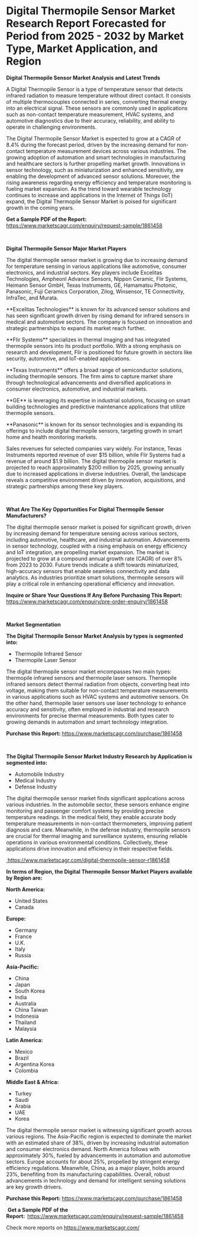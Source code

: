 <p><h1>Digital Thermopile Sensor Market Research Report Forecasted for Period from 2025 -  2032 by Market Type, Market Application, and Region</h1></p><p><strong>Digital Thermopile Sensor Market Analysis and Latest Trends</strong></p>
<p><p>A Digital Thermopile Sensor is a type of temperature sensor that detects infrared radiation to measure temperature without direct contact. It consists of multiple thermocouples connected in series, converting thermal energy into an electrical signal. These sensors are commonly used in applications such as non-contact temperature measurement, HVAC systems, and automotive diagnostics due to their accuracy, reliability, and ability to operate in challenging environments.</p><p>The Digital Thermopile Sensor Market is expected to grow at a CAGR of 8.4% during the forecast period, driven by the increasing demand for non-contact temperature measurement devices across various industries. The growing adoption of automation and smart technologies in manufacturing and healthcare sectors is further propelling market growth. Innovations in sensor technology, such as miniaturization and enhanced sensitivity, are enabling the development of advanced sensor solutions. Moreover, the rising awareness regarding energy efficiency and temperature monitoring is fueling market expansion. As the trend toward wearable technology continues to increase and applications in the Internet of Things (IoT) expand, the Digital Thermopile Sensor Market is poised for significant growth in the coming years.</p></p>
<p><strong>Get a Sample PDF of the Report:&nbsp;</strong> <a href="https://www.marketscagr.com/enquiry/request-sample/1861458?utm_campaign=3501&utm_medium=2&utm_source=Github&utm_content=ia&utm_term=06042025&utm_id=digital-thermopile-sensor">https://www.marketscagr.com/enquiry/request-sample/1861458</a></p>
<p>&nbsp;</p>
<p><strong>Digital Thermopile Sensor Major Market Players</strong></p>
<p><p>The digital thermopile sensor market is growing due to increasing demand for temperature sensing in various applications like automotive, consumer electronics, and industrial sectors. Key players include Excelitas Technologies, Ampheonl Advance Sensors, Nippon Ceramic, Flir Systems, Heimann Sensor GmbH, Texas Instruments, GE, Hamamatsu Photonic, Panasonic, Fuji Ceramics Corporation, Zilog, Winsensor, TE Connectivity, InfraTec, and Murata.</p><p>**Excelitas Technologies** is known for its advanced sensor solutions and has seen significant growth driven by rising demand for infrared sensors in medical and automotive sectors. The company is focused on innovation and strategic partnerships to expand its market reach further.</p><p>**Flir Systems** specializes in thermal imaging and has integrated thermopile sensors into its product portfolio. With a strong emphasis on research and development, Flir is positioned for future growth in sectors like security, automotive, and IoT-enabled applications.</p><p>**Texas Instruments** offers a broad range of semiconductor solutions, including thermopile sensors. The firm aims to capture market share through technological advancements and diversified applications in consumer electronics, automotive, and industrial markets.  </p><p>**GE** is leveraging its expertise in industrial solutions, focusing on smart building technologies and predictive maintenance applications that utilize thermopile sensors.</p><p>**Panasonic** is known for its sensor technologies and is expanding its offerings to include digital thermopile sensors, targeting growth in smart home and health monitoring markets.</p><p>Sales revenues for selected companies vary widely. For instance, Texas Instruments reported revenue of over $15 billion, while Flir Systems had a revenue of around $1.9 billion. The digital thermopile sensor market is projected to reach approximately $200 million by 2025, growing annually due to increased applications in diverse industries. Overall, the landscape reveals a competitive environment driven by innovation, acquisitions, and strategic partnerships among these key players.</p></p>
<p>&nbsp;</p>
<p><strong>What Are The Key Opportunities For Digital Thermopile Sensor Manufacturers?</strong></p>
<p><p>The digital thermopile sensor market is poised for significant growth, driven by increasing demand for temperature sensing across various sectors, including automotive, healthcare, and industrial automation. Advancements in sensor technology, coupled with a rising emphasis on energy efficiency and IoT integration, are propelling market expansion. The market is projected to grow at a compound annual growth rate (CAGR) of over 8% from 2023 to 2030. Future trends indicate a shift towards miniaturized, high-accuracy sensors that enable seamless connectivity and data analytics. As industries prioritize smart solutions, thermopile sensors will play a critical role in enhancing operational efficiency and innovation.</p></p>
<p><strong>Inquire or Share Your Questions If Any Before Purchasing This Report:</strong> <a href="https://www.marketscagr.com/enquiry/pre-order-enquiry/1861458?utm_campaign=3501&utm_medium=2&utm_source=Github&utm_content=ia&utm_term=06042025&utm_id=digital-thermopile-sensor">https://www.marketscagr.com/enquiry/pre-order-enquiry/1861458</a></p>
<p>&nbsp;</p>
<p><strong>Market Segmentation</strong></p>
<p><strong>The Digital Thermopile Sensor Market Analysis by types is segmented into:</strong></p>
<p><ul><li>Thermopile Infrared Sensor</li><li>Thermopile Laser Sensor</li></ul></p>
<p><p>The digital thermopile sensor market encompasses two main types: thermopile infrared sensors and thermopile laser sensors. Thermopile infrared sensors detect thermal radiation from objects, converting heat into voltage, making them suitable for non-contact temperature measurements in various applications such as HVAC systems and automotive sensors. On the other hand, thermopile laser sensors use laser technology to enhance accuracy and sensitivity, often employed in industrial and research environments for precise thermal measurements. Both types cater to growing demands in automation and smart technology integration.</p></p>
<p><strong>Purchase this Report:&nbsp;</strong><a href="https://www.marketscagr.com/purchase/1861458?utm_campaign=3501&utm_medium=2&utm_source=Github&utm_content=ia&utm_term=06042025&utm_id=digital-thermopile-sensor">https://www.marketscagr.com/purchase/1861458</a></p>
<p>&nbsp;</p>
<p><strong>The Digital Thermopile Sensor Market Industry Research by Application is segmented into:</strong></p>
<p><ul><li>Automobile Industry</li><li>Medical Industry</li><li>Defense Industry</li></ul></p>
<p><p>The digital thermopile sensor market finds significant applications across various industries. In the automobile sector, these sensors enhance engine monitoring and passenger comfort systems by providing precise temperature readings. In the medical field, they enable accurate body temperature measurements in non-contact thermometers, improving patient diagnosis and care. Meanwhile, in the defense industry, thermopile sensors are crucial for thermal imaging and surveillance systems, ensuring reliable operations in various environmental conditions. Collectively, these applications drive innovation and efficiency in their respective fields.</p></p>
<p><a href="https://www.marketscagr.com/digital-thermopile-sensor-r1861458?utm_campaign=3501&utm_medium=2&utm_source=Github&utm_content=ia&utm_term=06042025&utm_id=digital-thermopile-sensor">&nbsp;https://www.marketscagr.com/digital-thermopile-sensor-r1861458</a></p>
<p><strong>In terms of Region, the Digital Thermopile Sensor Market Players available by Region are:</strong></p>
<p>
    <p> <strong> North America: </strong>
        <ul>
            <li>United States</li>
            <li>Canada</li>
        </ul>
        </p> 
    <p> <strong> Europe: </strong>
        <ul>
            <li>Germany</li>
            <li>France</li>
            <li>U.K.</li>
            <li>Italy</li>
            <li>Russia</li>
        </ul>
        </p> 
    <p> <strong> Asia-Pacific: </strong>
        <ul>
            <li>China</li>
            <li>Japan</li>
            <li>South Korea</li>
            <li>India</li>
            <li>Australia</li>
            <li>China Taiwan</li>
            <li>Indonesia</li>
            <li>Thailand</li>
            <li>Malaysia</li>
        </ul>
        </p> 
    <p> <strong> Latin America: </strong>
        <ul>
            <li>Mexico</li>
            <li>Brazil</li>
            <li>Argentina Korea</li>
            <li>Colombia</li>
        </ul>
        </p> 
    <p> <strong> Middle East & Africa: </strong>
        <ul>
            <li>Turkey</li>
            <li>Saudi</li>
            <li>Arabia</li>
            <li>UAE</li>
            <li>Korea</li>
        </ul>
    </p>
    </p>
<p><p>The digital thermopile sensor market is witnessing significant growth across various regions. The Asia-Pacific region is expected to dominate the market with an estimated share of 38%, driven by increasing industrial automation and consumer electronics demand. North America follows with approximately 30%, fueled by advancements in automation and automotive sectors. Europe accounts for about 25%, propelled by stringent energy efficiency regulations. Meanwhile, China, as a major player, holds around 23%, benefiting from its manufacturing capabilities. Overall, robust advancements in technology and demand for intelligent sensing solutions are key growth drivers.</p></p>
<p><strong>Purchase this Report: </strong><a href="https://www.marketscagr.com/purchase/1861458?utm_campaign=3501&utm_medium=2&utm_source=Github&utm_content=ia&utm_term=06042025&utm_id=digital-thermopile-sensor">https://www.marketscagr.com/purchase/1861458</a></p>
<p>&nbsp;<strong>Get a Sample PDF of the Report:&nbsp;&nbsp;</strong><a href="https://www.marketscagr.com/enquiry/request-sample/1861458?utm_campaign=3501&utm_medium=2&utm_source=Github&utm_content=ia&utm_term=06042025&utm_id=digital-thermopile-sensor">https://www.marketscagr.com/enquiry/request-sample/1861458</a></p>
<p><strong></strong></p>
<p>Check more reports on <a href="https://www.marketscagr.com/?utm_campaign=3501&utm_medium=2&utm_source=Github&utm_content=ia&utm_term=06042025&utm_id=digital-thermopile-sensor">https://www.marketscagr.com/</a></p>